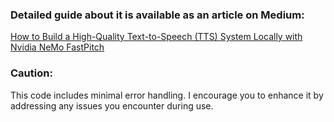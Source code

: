 ### Detailed guide about it is available as an article on Medium: 
[How to Build a High-Quality Text-to-Speech (TTS) System Locally with Nvidia NeMo FastPitch](https://mrmanna.medium.com/how-to-build-a-high-quality-text-to-speech-tts-system-locally-with-nvidia-nemo-fastpitch-98fc7b626819)
### Caution: 
This code includes minimal error handling. I encourage you to enhance it by addressing any issues you encounter during use.

